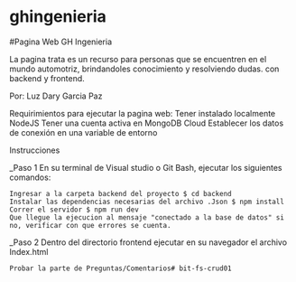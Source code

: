 # ghingenieria
#Pagina Web GH Ingenieria

La pagina trata es un recurso para personas que se encuentren en el mundo automotriz, brindandoles conocimiento y resolviendo dudas. con backend y frontend.

Por: Luz Dary Garcia Paz

Requirimientos para ejecutar la pagina web:
    Tener instalado localmente NodeJS
    Tener una cuenta activa en MongoDB Cloud
    Establecer los datos de conexión en una variable de entorno

Instrucciones

_Paso 1
    En su terminal de Visual studio o Git Bash, ejecutar los siguientes comandos:

    Ingresar a la carpeta backend del proyecto $ cd backend
    Instalar las dependencias necesarias del archivo .Json $ npm install
    Correr el servidor $ npm run dev
    Que llegue la ejecucion al mensaje "conectado a la base de datos" si no, verificar con que errores se cuenta.

_Paso 2
    Dentro del directorio frontend ejecutar en su navegador el archivo Index.html
    
    Probar la parte de Preguntas/Comentarios# bit-fs-crud01
